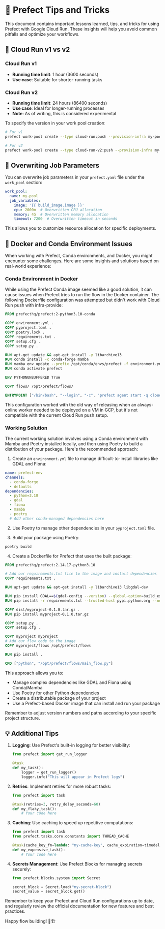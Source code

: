 # 🧠 Prefect Tips and Tricks

This document contains important lessons learned, tips, and tricks for using Prefect with Google Cloud Run. These insights will help you avoid common pitfalls and optimize your workflows.

## 🔄 Cloud Run v1 vs v2

### Cloud Run v1
- **Running time limit**: 1 hour (3600 seconds)
- **Use case**: Suitable for shorter-running tasks

### Cloud Run v2
- **Running time limit**: 24 hours (86400 seconds)
- **Use case**: Ideal for longer-running processes
- **Note**: As of writing, this is considered experimental

To specify the version in your work pool creation:

```bash
# For v1
prefect work-pool create --type cloud-run:push --provision-infra my-pool-v1

# For v2
prefect work-pool create --type cloud-run-v2:push --provision-infra my-pool-v2
```

## 🔧 Overwriting Job Parameters

You can overwrite job parameters in your `prefect.yaml` file under the `work_pool` section:

```yaml
work_pool:
  name: my-pool
  job_variables:
    image: '{{ build_image.image }}'
    cpu: 2000m  # Overwritten CPU allocation
    memory: 4G  # Overwritten memory allocation
    timeout: 7200  # Overwritten timeout in seconds
```

This allows you to customize resource allocation for specific deployments.
## 🐳 Docker and Conda Environment Issues

When working with Prefect, Conda environments, and Docker, you might encounter some challenges. Here are some insights and solutions based on real-world experience:

### Conda Environment in Docker

While using the Prefect Conda image seemed like a good solution, it can cause issues when Prefect tries to run the flow in the Docker container. The following Dockerfile configuration was attempted but didn't work with Cloud Run push with infra-provide:

```dockerfile
FROM prefecthq/prefect:2-python3.10-conda

COPY environment.yml .
COPY pyproject.toml .
COPY poetry.lock .
COPY requirements.txt .
COPY setup.cfg .
COPY setup.py .

RUN apt-get update && apt-get install -y libarchive13
RUN conda install -c conda-forge mamba
RUN mamba env update --prefix /opt/conda/envs/prefect -f environment.yml
RUN conda activate prefect

ENV PYTHONUNBUFFERED True

COPY flows/ /opt/prefect/flows/

ENTRYPOINT ["/bin/bash", "--login", "-c", "prefect agent start -q cloudrun"]
```

This configuration worked with the old way of releasing when an always-online worker needed to be deployed on a VM in GCP, but it's not compatible with the current Cloud Run push setup.

### Working Solution

The current working solution involves using a Conda environment with Mamba and Poetry installed locally, and then using Poetry to build a distribution of your package. Here's the recommended approach:

1. Create an `environment.yml` file to manage difficult-to-install libraries like GDAL and Fiona:

```yaml
name: prefect-env
channels:
  - conda-forge
  - defaults
dependencies:
  - python=3.10
  - gdal
  - fiona
  - mamba
  - poetry
  # Add other conda-managed dependencies here
```

2. Use Poetry to manage other dependencies in your `pyproject.toml` file.

3. Build your package using Poetry:

```bash
poetry build
```

4. Create a Dockerfile for Prefect that uses the built package:

```dockerfile
FROM prefecthq/prefect:2.14.17-python3.10

# Add our requirements.txt file to the image and install dependencies
COPY requirements.txt .

RUN apt-get update && apt-get install -y libarchive13 libgdal-dev

RUN pip install GDAL==$(gdal-config --version) --global-option=build_ext --global-option="-I/usr/include/gdal"
RUN pip install -r requirements.txt --trusted-host pypi.python.org --no-cache-dir

COPY dist/myproject-0.1.0.tar.gz .
RUN pip install myproject-0.1.0.tar.gz

COPY setup.py .
COPY setup.cfg .

COPY myproject myproject
# Add our flow code to the image
COPY myproject/flows /opt/prefect/flows

RUN pip install .

CMD ["python", "/opt/prefect/flows/main_flow.py"]
```

This approach allows you to:
- Manage complex dependencies like GDAL and Fiona using Conda/Mamba
- Use Poetry for other Python dependencies
- Create a distributable package of your project
- Use a Prefect-based Docker image that can install and run your package

Remember to adjust version numbers and paths according to your specific project structure.


## 💡 Additional Tips

1. **Logging**: Use Prefect's built-in logging for better visibility:
   ```python
   from prefect import get_run_logger

   @task
   def my_task():
       logger = get_run_logger()
       logger.info("This will appear in Prefect logs")
   ```

2. **Retries**: Implement retries for more robust tasks:
   ```python
   from prefect import task

   @task(retries=3, retry_delay_seconds=60)
   def my_flaky_task():
       # Your code here
   ```

3. **Caching**: Use caching to speed up repetitive computations:
   ```python
   from prefect import task
   from prefect.tasks.core.constants import THREAD_CACHE

   @task(cache_key_fn=lambda: "my-cache-key", cache_expiration=timedelta(hours=1))
   def my_expensive_task():
       # Your code here
   ```

4. **Secrets Management**: Use Prefect Blocks for managing secrets securely:
   ```python
   from prefect.blocks.system import Secret

   secret_block = Secret.load("my-secret-block")
   secret_value = secret_block.get()
   ```

Remember to keep your Prefect and Cloud Run configurations up to date, and regularly review the official documentation for new features and best practices.

Happy flow building! 🌊🏗️